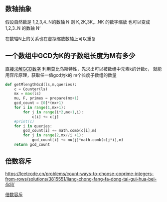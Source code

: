 

## 数轴抽象
假设自然数是 1,2,3,4..N的数轴 N
则 K,2K,3K,...NK 的数字缩放 也可以变成 1,2,3..N 的数轴 N‘

在数轴N上的关系也在虚拟缩放数轴上可以重复

## 一个数组中GCD为K的子数组长度为M有多少
[直接求解GCD数字](另一解法sorted-gcd-pair-queries.py)
利用莫比乌斯特性，先求出可以被数组中元素k的计数c， 就能用容斥原理，获取任一值gcd为k的 m个长度子数组的数量
```python
def getMlengthGcd(ls,m,queries):
    c = Counter(ls)
    mx = max(ls)
    mu, F, primes = prepare(mx+1)
    gcd_count = [0]*(mx+1)
    for i in range(1,mx+1):
        for j in range(i*2,mx+1,i):
            c[i] += c[j]
    #print(c)
    for i in queries:
        gcd_count[i] += math.comb(c[i],m)
        for j in range(2,mx//i +1):
            gcd_count[i] += mu[j]*math.comb(c[j*i],m)
    return gcd_count
```

## 倍数容斥
https://leetcode.cn/problems/count-ways-to-choose-coprime-integers-from-rows/solutions/3815551/liang-chong-fang-fa-dong-tai-gui-hua-bei-4djl/

[倍数容斥](mlengthGcdSubArray倍数容斥.py)
